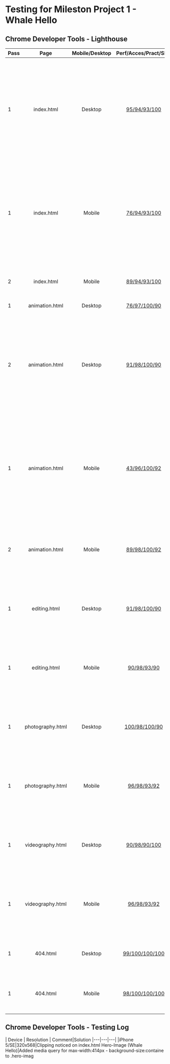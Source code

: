 # Testing for Mileston Project 1 - Whale Hello

## Chrome Developer Tools - Lighthouse
|Pass| Page | Mobile/Desktop | Perf/Acces/Pract/SEO|Comment|
|:------------- |:-------------:| :-----:|:-------:|:-----:|
|1| index.html|Desktop | [95/94/93/100](readme/wireframes/lighthouse-results/desktop/index-desktop-1.png) |Large video content & use of gif slowing page load time. Changed from img to picture to deliver responsive images. Converted .gif to webm |
|1| index.html|Mobile | [76/94/93/100](readme/wireframes/lighthouse-results/mobile/index-mobile-1.png) | Large video content & use of gif slowing page load time. Changed from img to picture to deliver responsive images. Converted .gif to webm |
|2| index.html|Mobile | [89/94/93/100](readme/wireframes/lighthouse-results/mobile/index-mobile-2.png) |Large modal files slowing load time slightly|
|1| animation.html|Desktop | [76/97/100/90](readme/wireframes/lighthouse-results/desktop/animation-desktop-1.png) |Large modal files|Large image content & use of gif slowing page load time Change from img to picture to deliver responsive images. Convert .gif to webm|
|2| animation.html | Desktop | [91/98/100/90](readme/wireframes/lighthouse-results/desktop/animation-desktop-2.png) |Large video content & use of gif slowing page load time. Changed from img to picture to deliver responsive images. Converted .gif to webm|
|1| animation.html | Mobile | [43/96/100/92](readme/wireframes/lighthouse-results/mobile/animation-mobie-1.png) | Large video content & use of gif slowing page load time. Changed from img to picture to deliver responsive images. Converted .gif to webm |
|2| animation.html | Mobile | [89/98/100/92](readme/wireframes/lighthouse-results/mobile/animation-mobie-2.png) |img changed to picture with responsive images prevented long load times|
|1| editing.html | Desktop | [91/98/100/90](readme/wireframes/lighthouse-results/desktop/editing-desktop.png) |img changed to picture with responsive images prevented long load times|
|1| editing.html | Mobile | [90/98/93/90](readme/wireframes/lighthouse-results/mobile/editing-mobile-1.png) |img changed to picture with responsive images prevented long load times|
|1| photography.html | Desktop | [100/98/100/90](readme/wireframes/lighthouse-results/desktop/photography.html) |img changed to picture with responsive images prevented long load times|
|1| photography.html | Mobile | [96/98/93/92](readme/wireframes/lighthouse-results/mobile/photography-mobile.png) |img changed to picture with responsive images prevented long load times|
|1| videography.html | Desktop | [90/98/90/100](readme/wireframes/lighthouse-results/desktop/videography-desktop.png) |img changed to picture with responsive images prevented long load times|
|1| videography.html | Mobile | [96/98/93/92](readme/wireframes/lighthouse-results/mobile/videography-mobile.png) |img changed to picture with responsive images prevented long load times|
|1| 404.html | Desktop | [99/100/100/100](readme/wireframes/lighthouse-results/desktop/404-desktop.png) |Not a lot of content on the page so good scores|
|1| 404.html | Mobile | [98/100/100/100](readme/wireframes/lighthouse-results/mobile/404-mobile.png) |Not a lot of content on the page so good scores|


## Chrome Developer Tools - Testing Log

| Device | Resolution | Comment|Solution
|---|---|---|
|iPhone 5/SE|320x568|Clipping noticed on index.html Hero-Image (Whale Hello)|Added media query for max-width:414px - background-size:containe to .hero-imag
